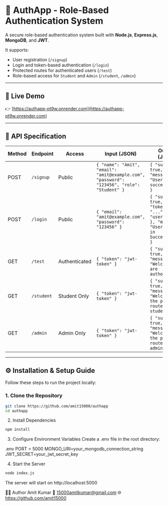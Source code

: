 # 🔐 AuthApp - Role-Based Authentication System

A secure role-based authentication system built with **Node.js**, **Express.js**, **MongoDB**, and **JWT**.

It supports:
- User registration (`/signup`)
- Login and token-based authentication (`/login`)
- Protected routes for authenticated users (`/test`)
- Role-based access for `Student` and `Admin` (`/student`, `/admin`)

---

## 🚀 Live Demo

👉 [https://authapp-pt9w.onrender.com](https://authapp-pt9w.onrender.com)

---

## 📘 API Specification

| Method | Endpoint     | Access        | Input (JSON)                                                                                               | Output (JSON)                                                                                   |
|--------|--------------|---------------|------------------------------------------------------------------------------------------------------------|--------------------------------------------------------------------------------------------------|
| POST   | `/signup`    | Public        | `{ "name": "Amit", "email": "amit@example.com", "password": "123456", "role": "Student" }`                 | `{ "success": true, "message": "User created successfully" }`                                   |
| POST   | `/login`     | Public        | `{ "email": "amit@example.com", "password": "123456" }`                                                    | `{ "sucess": true, "token": "...", "user": { ... }, "message": "User Logged in Successfully" }` |
| GET    | `/test`      | Authenticated | `{ "token": "jwt-token" }`                                                                                 | `{ "success": true, "message": "Welcome, you are authorized" }`                                 |
| GET    | `/student`   | Student Only  | `{ "token": "jwt-token" }`                                                                                 | `{ "success": true, "message": "Welcome to the protected route for students" }`                 |
| GET    | `/admin`     | Admin Only    | `{ "token": "jwt-token" }`                                                                                 | `{ "success": true, "message": "Welcome to the protected route for admin" }`                    |

---

## ⚙️ Installation & Setup Guide

Follow these steps to run the project locally:

### 1. Clone the Repository

```bash
git clone https://github.com/amit15000/authapp
cd authapp
```

2. Install Dependencies

```bash
npm install
```
3. Configure Environment Variables
Create a .env file in the root directory:

.env
PORT = 5000
MONGO_URI=your_mongodb_connection_string
JWT_SECRET=your_jwt_secret_key

4. Start the Server
```bash
node index.js
```
The server will start on http://localhost:5000



👨‍💻 Author
Amit Kumar
📧 15000amitkumar@gmail.com
🌐 https://github.com/amit15000
